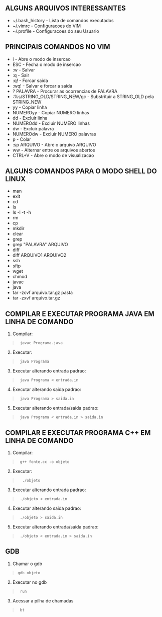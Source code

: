 ## ALGUNS ARQUIVOS INTERESSANTES
* ~/.bash_history      - Lista de comandos executados
* ~/.vimrc             - Configuracoes do VIM
* ~/.profile           - Configuracoes do seu Usuario

## PRINCIPAIS COMANDOS NO VIM
* i                             - Abre o modo de insercao
* ESC                           - Fecha o modo de insercao
* :w                            - Salvar
* :q                            - Sair
* :q!                           - Forcar saida
* :wq!                          - Salvar e forcar a saida
* ? PALAVRA                     - Procurar as ocorrencias de PALAVRA
* :%s/STRING_OLD/STRING_NEW/gc  - Substrituir a STRING_OLD pela STRING_NEW
* yy                            - Copiar linha
* NUMEROyy                      - Copiar NUMERO linhas
* dd                            - Excluir linha
* NUMEROdd                      - Excluir NUMERO linhas
* dw                            - Excluir palavra
* NUMEROdw                      - Excluir NUMERO palavras
* p                             - Colar
* :sp ARQUIVO                   - Abre o arquivo ARQUIVO 
* ww                            - Alternar entre os arquivos abertos
* CTRL+V                        - Abre o modo de visualizacao

## ALGUNS COMANDOS PARA O MODO SHELL DO LINUX
* man
* exit
* cd
* ls
* ls -l -t -h
* rm
* cp
* mkdir
* clear
* grep
* grep "PALAVRA" ARQUIVO
* diff
* diff ARQUIVO1 ARQUIVO2
* ssh
* sftp
* wget
* chmod
* javac
* java
* tar -zcvf arquivo.tar.gz pasta
* tar -zxvf arquivo.tar.gz

## COMPILAR E EXECUTAR PROGRAMA JAVA EM LINHA DE COMANDO

1) Compilar: 
>      javac Programa.java

2) Executar: 
>      java Programa

3) Executar alterando entrada padrao: 
>      java Programa < entrada.in

4) Executar alterando saida padrao: 
>      java Programa > saida.in

5) Executar alterando entrada/saida padrao: 
>      java Programa < entrada.in > saida.in

## COMPILAR E EXECUTAR PROGRAMA C++ EM LINHA DE COMANDO

1) Compilar: 
>      g++ fonte.cc -o objeto

2) Executar: 
>       ./objeto
      
3) Executar alterando entrada padrao: 
>      ./objeto < entrada.in

4) Executar alterando saida padrao: 
>      ./objeto > saida.in

5) Executar alterando entrada/saida padrao: 
>      ./objeto < entrada.in > saida.in

## GDB
1) Chamar o gdb
>     gdb objeto

2) Executar no gdb
>      run

3) Acessar a pilha de chamadas
>      bt

